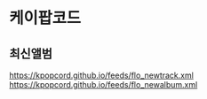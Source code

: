 # 케이팝코드

## 최신앨범
https://kpopcord.github.io/feeds/flo_newtrack.xml  
https://kpopcord.github.io/feeds/flo_newalbum.xml  
